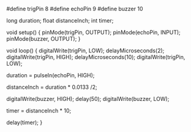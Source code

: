 #define trigPin 8
#define echoPin 9
#define buzzer 10

long duration;
float distanceInch;
int timer;

void setup() {
pinMode(trigPin, OUTPUT); 
pinMode(echoPin, INPUT); 
pinMode(buzzer, OUTPUT);
}

void loop() {
digitalWrite(trigPin, LOW);
delayMicroseconds(2);
digitalWrite(trigPin, HIGH);
delayMicroseconds(10);
digitalWrite(trigPin, LOW);

duration = pulseIn(echoPin, HIGH);

distanceInch = duration * 0.0133 /2;

digitalWrite(buzzer, HIGH);
delay(50);
digitalWrite(buzzer, LOW);

timer = distanceInch * 10;

delay(timer);
}
